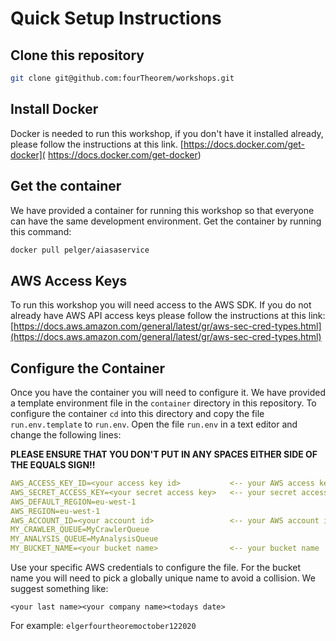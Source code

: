 # Quick Setup Instructions

## Clone this repository

```sh
git clone git@github.com:fourTheorem/workshops.git
```

## Install Docker
Docker is needed to run this workshop, if you don't have it installed already, please follow the instructions at this link.
[https://docs.docker.com/get-docker]( https://docs.docker.com/get-docker)

## Get the container
We have provided a container for running this workshop so that everyone can have the same development environment.
Get the container by running this command:

```sh
docker pull pelger/aiasaservice
```

## AWS Access Keys
To run this workshop you will need access to the AWS SDK. If you do not already have AWS API access keys please follow the instructions at this link: [https://docs.aws.amazon.com/general/latest/gr/aws-sec-cred-types.html](https://docs.aws.amazon.com/general/latest/gr/aws-sec-cred-types.html)

## Configure the Container
Once you have the container you will need to configure it. We have provided a template environment file in the `container` directory in this repository. To configure the container `cd` into this directory and copy the file `run.env.template` to `run.env`. Open the file `run.env` in a text editor and change the following lines:

__PLEASE ENSURE THAT YOU DON'T PUT IN ANY SPACES EITHER SIDE OF THE EQUALS SIGN!!__

```yaml
AWS_ACCESS_KEY_ID=<your access key id>           <-- your AWS access key
AWS_SECRET_ACCESS_KEY=<your secret access key>   <-- your secret access key
AWS_DEFAULT_REGION=eu-west-1
AWS_REGION=eu-west-1
AWS_ACCOUNT_ID=<your account id>                 <-- your AWS account id
MY_CRAWLER_QUEUE=MyCrawlerQueue
MY_ANALYSIS_QUEUE=MyAnalysisQueue
MY_BUCKET_NAME=<your bucket name>                <-- your bucket name
```

Use your specific AWS credentials to configure the file. For the bucket name you will need to pick a globally unique name to avoid a collision. We suggest something like:

```
<your last name><your company name><todays date>
```

For example: `elgerfourtheoremoctober122020`
